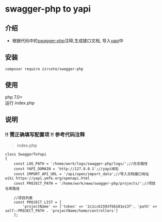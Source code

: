 # swagger-php to yapi
## 介绍
- 根据代码中的[swagger-php](http://zircote.com/swagger-php/)注释,生成接口文档, 导入[yapi](https://yapi.ymfe.org/)中

## 安装

```
composer require zircote/swagger-php
```

## 使用

php 7.0+  
运行 index.php  


## 说明
### !! 需正确填写配置项 !! 参考代码注释
> index.php
```
class SwaggerToYapi
{
    const LOG_PATH = '/home/work/logs/swagger-php/logs/';//日志路径
    const YAPI_DOMAIN = 'http://127.0.0.1';//yapi域名
    const IMPORT_API_URL = '/api/open/import_data';//导入文档接口地址 wiki https://yapi.ymfe.org/openapi.html
    const PROJECT_PATH = '/home/work/www/swagger-php/projects/';//项目仓库路径

    //项目列表
    const PROJECT_LIST = [
        'projectName' => ['token' => '2c1cc61593f66101e13f', 'path' => self::PROJECT_PATH . 'projectName/home/controllers']
    ];
    
```

